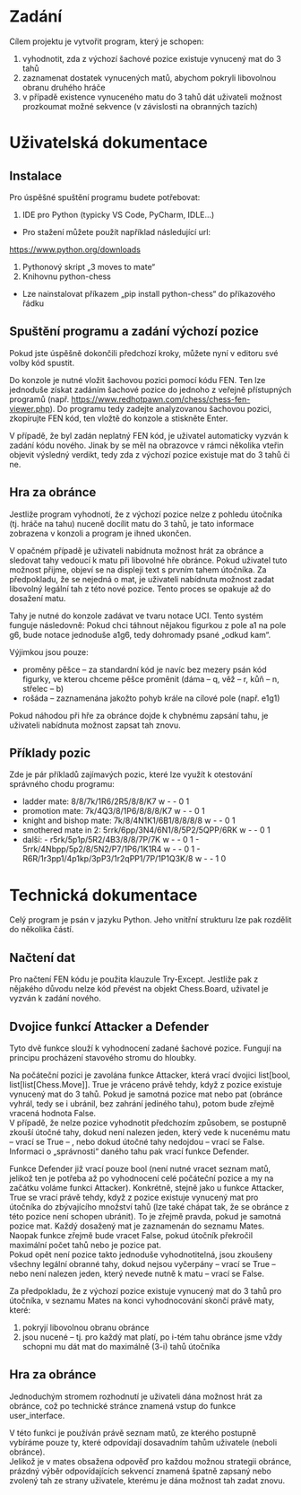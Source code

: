 # Zadání

Cílem projektu je vytvořit program, který je schopen:

1. vyhodnotit, zda z výchozí šachové pozice existuje vynucený mat do 3 tahů
2. zaznamenat dostatek vynucených matů, abychom pokryli libovolnou obranu druhého hráče
3. v případě existence vynuceného matu do 3 tahů dát uživateli možnost prozkoumat možné sekvence (v závislosti na obranných tazích)

# Uživatelská dokumentace

## Instalace

Pro úspěšné spuštění programu budete potřebovat:

1. IDE pro Python (typicky VS Code, PyCharm, IDLE...)

- Pro stažení můžete použít například následující url:

<https://www.python.org/downloads>

1. Pythonový skript „3 moves to mate“
2. Knihovnu python-chess

- Lze nainstalovat příkazem „pip install python-chess“ do příkazového řádku

## Spuštění programu a zadání výchozí pozice

Pokud jste úspěšně dokončili předchozí kroky, můžete nyní v editoru své volby kód spustit.

Do konzole je nutné vložit šachovou pozici pomocí kódu FEN. Ten lze jednoduše získat zadáním šachové pozice do jednoho z veřejně přístupných programů (např. <https://www.redhotpawn.com/chess/chess-fen-viewer.php>). Do programu tedy zadejte analyzovanou šachovou pozici, zkopírujte FEN kód, ten vložtě do konzole a stiskněte Enter.

V případě, že byl zadán neplatný FEN kód, je uživatel automaticky vyzván k zadání kódu nového. Jinak by se měl na obrazovce v rámci několika vteřin objevit výsledný verdikt, tedy zda z výchozí pozice existuje mat do 3 tahů či ne.

## Hra za obránce

Jestliže program vyhodnotí, že z výchozí pozice nelze z pohledu útočníka (tj. hráče na tahu) nuceně docílit matu do 3 tahů, je tato informace zobrazena v konzoli a program je ihned ukončen.

V opačném případě je uživateli nabídnuta možnost hrát za obránce a sledovat tahy vedoucí k matu při libovolné hře obránce. Pokud uživatel tuto možnost přijme, objeví se na displeji text s prvním tahem útočníka. Za předpokladu, že se nejedná o mat, je uživateli nabídnuta možnost zadat libovolný legální tah z této nové pozice. Tento proces se opakuje až do dosažení matu.

Tahy je nutné do konzole zadávat ve tvaru notace UCI. Tento systém funguje následovně: Pokud chci táhnout nějakou figurkou z pole a1 na pole g6, bude notace jednoduše a1g6, tedy dohromady psané „odkud kam“.

Výjimkou jsou pouze:

- proměny pěšce – za standardní kód je navíc bez mezery psán kód figurky, ve kterou chceme pěšce proměnit (dáma – q, věž – r, kůň – n, střelec – b)
- rošáda – zaznamenána jakožto pohyb krále na cílové pole (např. e1g1)

Pokud náhodou při hře za obránce dojde k chybnému zapsání tahu, je uživateli nabídnuta možnost zapsat tah znovu.

## Příklady pozic

Zde je pár příkladů zajímavých pozic, které lze využít k otestování správného chodu programu:
- ladder mate: 8/8/7k/1R6/2R5/8/8/K7 w - - 0 1
- promotion mate: 7k/4Q3/8/1P6/8/8/8/K7 w - - 0 1
- knight and bishop mate: 7k/8/4N1K1/6B1/8/8/8/8 w - - 0 1
- smothered mate in 2: 5rrk/6pp/3N4/6N1/8/5P2/5QPP/6RK w - - 0 1
- další: - r5rk/5p1p/5R2/4B3/8/8/7P/7K w - - 0 1
         - 5rrk/4Nbpp/5p2/8/5N2/P7/1P6/1K1R4 w - - 0 1
         - R6R/1r3pp1/4p1kp/3pP3/1r2qPP1/7P/1P1Q3K/8 w - - 1 0

# Technická dokumentace

Celý program je psán v jazyku Python. Jeho vnitřní strukturu lze pak rozdělit do několika částí.

## Načtení dat

Pro načtení FEN kódu je použita klauzule Try-Except. Jestliže pak z nějakého důvodu nelze kód převést na objekt Chess.Board, uživatel je vyzván k zadání nového.

## Dvojice funkcí Attacker a Defender

Tyto dvě funkce slouží k vyhodnocení zadané šachové pozice. Fungují na principu procházení stavového stromu do hloubky.

Na počáteční pozici je zavolána funkce Attacker, která vrací dvojici list\[bool, list\[list\[Chess.Move\]\]. True je vráceno právě tehdy, když z pozice existuje vynucený mat do 3 tahů. Pokud je samotná pozice mat nebo pat (obránce vyhrál, tedy se i ubránil, bez zahrání jediného tahu), potom bude zřejmě vracená hodnota False.  
V případě, že nelze pozice vyhodnotit předchozím způsobem, se postupně zkouší útočné tahy, dokud není nalezen jeden, který vede k nucenému matu – vrací se True – , nebo dokud útočné tahy nedojdou – vrací se False. Informaci o „správnosti“ daného tahu pak vrací funkce Defender.

Funkce Defender již vrací pouze bool (není nutné vracet seznam matů, jelikož ten je potřeba až po vyhodnocení celé počáteční pozice a my na začátku voláme funkci Attacker). Konkrétně, stejně jako u funkce Attacker, True se vrací právě tehdy, když z pozice existuje vynucený mat pro útočníka do zbývajícího množství tahů (lze také chápat tak, že se obránce z této pozice není schopen ubránit). To je zřejmě pravda, pokud je samotná pozice mat. Každý dosažený mat je zaznamenán do seznamu Mates. Naopak funkce zřejmě bude vracet False, pokud útočník překročil maximální počet tahů nebo je pozice pat.  
Pokud opět není pozice takto jednoduše vyhodnotitelná, jsou zkoušeny všechny legální obranné tahy, dokud nejsou vyčerpány – vrací se True – nebo není nalezen jeden, který nevede nutně k matu – vrací se False.

Za předpokladu, že z výchozí pozice existuje vynucený mat do 3 tahů pro útočníka, v seznamu Mates na konci vyhodnocování skončí právě maty, které:

1. pokryjí libovolnou obranu obránce
2. jsou nucené – tj. pro každý mat platí, po i-tém tahu obránce jsme vždy schopni mu dát mat do maximálně (3-i) tahů útočníka

## Hra za obránce

Jednoduchým stromem rozhodnutí je uživateli dána možnost hrát za obránce, což po technické stránce znamená vstup do funkce user_interface.

V této funkci je používán právě seznam matů, ze kterého postupně vybíráme pouze ty, které odpovídají dosavadním tahům uživatele (neboli obránce).  
Jelikož je v mates obsažena odpověď pro každou možnou strategii obránce, prázdný výběr odpovídajících sekvencí znamená špatně zapsaný nebo zvolený tah ze strany uživatele, kterému je dána možnost tah zadat znovu.
